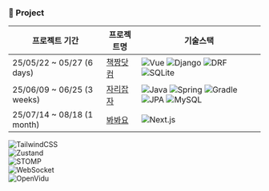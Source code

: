 ### 📁 Project

| 프로젝트 기간 | 프로젝트명 | 기술스택 |
| -------------- | ---------- | -------- |
| 25/05/22 ~ 05/27 (6 days) | [책짱닷컴](https://github.com/Jodndud/ai-library-community-bookjjang.com-) | ![Vue](https://img.shields.io/badge/Vue-3.x-4FC08D?logo=vue.js&logoColor=white) ![Django](https://img.shields.io/badge/Django-4.x-092E20?logo=django&logoColor=white) ![DRF](https://img.shields.io/badge/DRF-3.x-red?logo=django&logoColor=white) ![SQLite](https://img.shields.io/badge/SQLite-3-003B57?logo=sqlite&logoColor=white) |
| 25/06/09 ~ 06/25 (3 weeks) | [자리잡자](https://github.com/Jodndud/businessArea_backend) | ![Java](https://img.shields.io/badge/Java-17-007396?logo=openjdk&logoColor=white) ![Spring](https://img.shields.io/badge/Spring_Boot-3.x-6DB33F?logo=spring&logoColor=white) ![Gradle](https://img.shields.io/badge/Gradle-8.x-02303A?logo=gradle&logoColor=white) ![JPA](https://img.shields.io/badge/Spring_Data_JPA-3.x-6DB33F?logo=spring&logoColor=white) ![MySQL](https://img.shields.io/badge/MySQL-8.0-4479A1?logo=mysql&logoColor=white) |
| 25/07/14 ~ 08/18 (1 month) | [봐봐요](https://github.com/Jodndud/bwabwayo) | ![Next.js](https://img.shields.io/badge/Next.js-14-000000?logo=nextdotjs&logoColor=white)  
![TailwindCSS](https://img.shields.io/badge/Tailwind_CSS-3.x-06B6D4?logo=tailwindcss&logoColor=white)  
![Zustand](https://img.shields.io/badge/Zustand-State_Management-FF6F61?logo=react&logoColor=white)  
![STOMP](https://img.shields.io/badge/STOMP-Protocol-FF8000?logo=stomp&logoColor=white)  
![WebSocket](https://img.shields.io/badge/WebSocket-RealTime-010101?logo=socket.io&logoColor=white)  
![OpenVidu](https://img.shields.io/badge/OpenVidu-Video_Conference-3333FF?logo=webrtc&logoColor=white)

